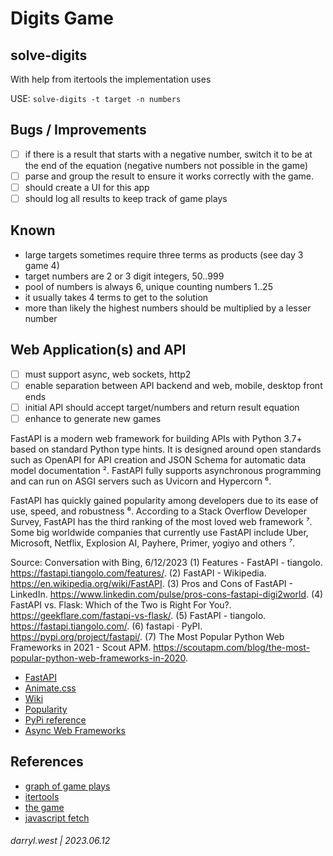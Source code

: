 # Digits Game

## solve-digits

With help from itertools the implementation uses 

USE: `solve-digits -t target -n numbers`

## Bugs / Improvements

* [ ] if there is a result that starts with a negative number, switch it to be at the end of the equation (negative numbers not possible in the game)
* [ ] parse and group the result to ensure it works correctly with the game.
* [ ] should create a UI for this app
* [ ] should log all results to keep track of game plays

## Known

* large targets sometimes require three terms as products (see day 3 game 4)
* target numbers are 2 or 3 digit integers, 50..999
* pool of numbers is always 6, unique counting numbers 1..25
* it usually takes 4 terms to get to the solution
* more than likely the highest numbers should be multiplied by a lesser number

## Web Application(s) and API

* [ ] must support async, web sockets, http2
* [ ] enable separation between API backend and web, mobile, desktop front ends
* [ ] initial API should accept target/numbers and return result equation
* [ ] enhance to generate new games

FastAPI is a modern web framework for building APIs with Python 3.7+ based on standard Python type hints. It is designed around open standards such as OpenAPI for API creation and JSON Schema for automatic data model documentation ². FastAPI fully supports asynchronous programming and can run on ASGI servers such as Uvicorn and Hypercorn ⁶.

FastAPI has quickly gained popularity among developers due to its ease of use, speed, and robustness ⁶. According to a Stack Overflow Developer Survey, FastAPI has the third ranking of the most loved web framework ⁷. Some big worldwide companies that currently use FastAPI include Uber, Microsoft, Netflix, Explosion AI, Payhere, Primer, yogiyo and others ⁷.


Source: Conversation with Bing, 6/12/2023
(1) Features - FastAPI - tiangolo. https://fastapi.tiangolo.com/features/.
(2) FastAPI - Wikipedia. https://en.wikipedia.org/wiki/FastAPI.
(3) Pros and Cons of FastAPI - LinkedIn. https://www.linkedin.com/pulse/pros-cons-fastapi-digi2world.
(4) FastAPI vs. Flask: Which of the Two is Right For You?. https://geekflare.com/fastapi-vs-flask/.
(5) FastAPI - tiangolo. https://fastapi.tiangolo.com/.
(6) fastapi · PyPI. https://pypi.org/project/fastapi/.
(7) The Most Popular Python Web Frameworks in 2021 - Scout APM. https://scoutapm.com/blog/the-most-popular-python-web-frameworks-in-2020.

* [FastAPI](https://fastapi.tiangolo.com/)
* [Animate.css](https://animate.style/)
* [Wiki](https://en.wikipedia.org/wiki/FastAPI)
* [Popularity](https://www.linkedin.com/pulse/pros-cons-fastapi-digi2world)
* [PyPi reference](https://www.linkedin.com/pulse/pros-cons-fastapi-digi2world)
* [Async Web Frameworks](https://geekflare.com/python-asynchronous-web-frameworks/)

## References

* [graph of game plays](https://www.desmos.com/calculator/gsozkpvp6o)
* [itertools](https://docs.python.org/3/library/itertools.html)
* [the game](https://www.nytimes.com/games/digits)
* [javascript fetch](https://javascript.info/fetch)

###### darryl.west | 2023.06.12
